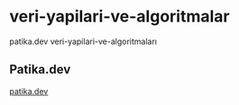 # veri-yapilari-ve-algoritmalar
patika.dev veri-yapilari-ve-algoritmaları

## Patika.dev
[patika.dev](https://www.patika.dev)